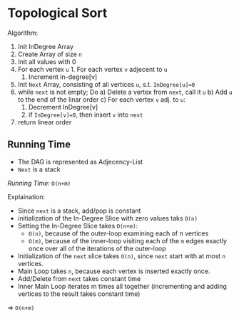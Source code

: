 # Topological Sort

Algorithm:

1. Init InDegree Array
  1. Create Array of size `n`
  1. Init all values with 0
  1. For each vertex `u`
    1. For each vertex `v` adjecent to `u`
      1. Increment in-degree[v]
1. Init `Next` Array, consisting of all vertices `u`, s.t. `InDegree[u]=0`
1. while `next` is not empty; Do
  a) Delete a vertex from `next`, call it `u`
  b) Add `u` to the end of the linar order
  c) For each vertex `v` adj. to `u`:
    1. Decrement InDegree[v]
    1. if `InDegree[v]=0`, then insert `v` into `next`
1. return linear order

## Running Time

- The DAG is represented as Adjecency-List
- `Next` is a stack

*Running Time:* `O(n+m)`

Explaination:

- Since `next` is a stack, add/pop is constant
- initialization of the In-Degree Slice with zero values taks `O(n)`
- Setting the In-Degree Slice takes `O(n+m)`:
  - `O(n)`, because of the outer-loop examining each of n vertices
  - `O(m)`, because of the inner-loop visiting each of the `m` edges exactly once over all of the iterations of the outer-loop
- Initialization of the `next` slice takes `O(n)`, since `next` start with at most `n` vertices. 
- Main Loop takes `n`, because each vertex is inserted exactly once.
- Add/Delete from `next` takes constant time
- Inner Main Loop iterates m times all together (incrementing and adding vertices to the result takes constant time)

=> `O(n+m)`

